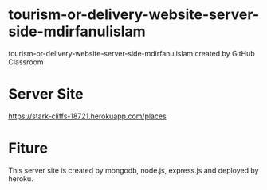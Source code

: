 # tourism-or-delivery-website-server-side-mdirfanulislam
tourism-or-delivery-website-server-side-mdirfanulislam created by GitHub Classroom

# Server Site
https://stark-cliffs-18721.herokuapp.com/places

# Fiture
This server site is created by mongodb, node.js, express.js and deployed by heroku.
